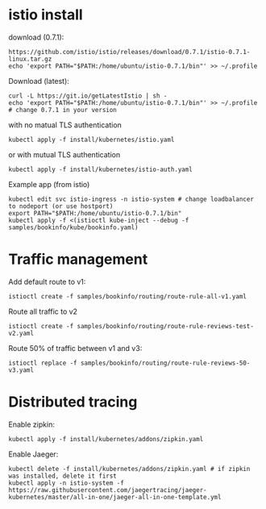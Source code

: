 # istio install

download (0.7.1):
```
https://github.com/istio/istio/releases/download/0.7.1/istio-0.7.1-linux.tar.gz
echo 'export PATH="$PATH:/home/ubuntu/istio-0.7.1/bin"' >> ~/.profile
```

Download (latest):
```
curl -L https://git.io/getLatestIstio | sh -
echo 'export PATH="$PATH:/home/ubuntu/istio-0.7.1/bin"' >> ~/.profile # change 0.7.1 in your version
```

with no matual TLS authentication
```
kubectl apply -f install/kubernetes/istio.yaml
```

or with mutual TLS authentication
```
kubectl apply -f install/kubernetes/istio-auth.yaml
```

Example app (from istio)
```
kubectl edit svc istio-ingress -n istio-system # change loadbalancer to nodeport (or use hostport)
export PATH="$PATH:/home/ubuntu/istio-0.7.1/bin"
kubectl apply -f <(istioctl kube-inject --debug -f samples/bookinfo/kube/bookinfo.yaml)
```


# Traffic management

Add default route to v1:
```
istioctl create -f samples/bookinfo/routing/route-rule-all-v1.yaml
```

Route all traffic to v2
```
istioctl create -f samples/bookinfo/routing/route-rule-reviews-test-v2.yaml
```

Route 50% of traffic between v1 and v3:
```
istioctl replace -f samples/bookinfo/routing/route-rule-reviews-50-v3.yaml
```

# Distributed tracing

Enable zipkin:
```
kubectl apply -f install/kubernetes/addons/zipkin.yaml
```

Enable Jaeger:
```
kubectl delete -f install/kubernetes/addons/zipkin.yaml # if zipkin was installed, delete it first
kubectl apply -n istio-system -f https://raw.githubusercontent.com/jaegertracing/jaeger-kubernetes/master/all-in-one/jaeger-all-in-one-template.yml

```

